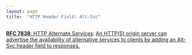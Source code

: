```yaml
---
layout: page
title:  "HTTP Header Field: Alt-Svc"
---
```


[**RFC 7838**: HTTP Alternate Services](/specs/IETF/RFC/7838 "This document specifies &#34;alternative services&#34; for HTTP, which allow an origin's resources to be authoritatively available at a separate network location, possibly accessed with a different protocol configuration."): [An HTTP(S) origin server can advertise the availability of alternative services to clients by adding an Alt-Svc header field to responses.]()

